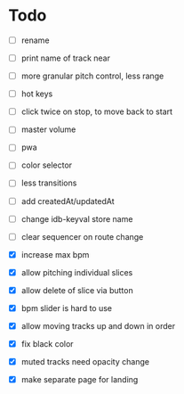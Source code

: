 # Todo

- [ ] rename
- [ ] print name of track near
- [ ] more granular pitch control, less range
- [ ] hot keys
- [ ] click twice on stop, to move back to start
- [ ] master volume
- [ ] pwa
- [ ] color selector
- [ ] less transitions
- [ ] add createdAt/updatedAt
- [ ] change idb-keyval store name
- [ ] clear sequencer on route change

- [x] increase max bpm
- [x] allow pitching individual slices
- [x] allow delete of slice via button
- [x] bpm slider is hard to use
- [x] allow moving tracks up and down in order
- [x] fix black color
- [x] muted tracks need opacity change
- [x] make separate page for landing
